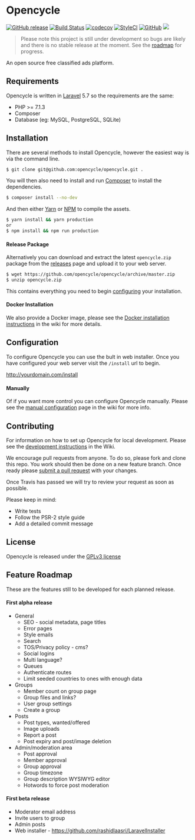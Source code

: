 # Opencycle

[![GitHub release](https://img.shields.io/github/release/opencycle/opencycle.svg)](https://github.com/opencycle/opencycle/releases)
 [![Build Status](https://travis-ci.com/opencycle/opencycle.svg?branch=master)](https://travis-ci.com/opencycle/opencycle) [![codecov](https://codecov.io/gh/opencycle/opencycle/branch/master/graph/badge.svg)](https://codecov.io/gh/opencycle/opencycle) [![StyleCI](https://github.styleci.io/repos/146082121/shield?branch=master)](https://github.styleci.io/repos/146082121)
[![GitHub](https://img.shields.io/github/license/opencycle/opencycle.svg)](https://github.com/opencycle/opencycle/blob/master/LICENSE)
[![](https://images.microbadger.com/badges/image/opencycle/opencycle.svg)](https://hub.docker.com/r/opencycle/opencycle/)

> Please note this project is still under development so bugs are likely and there is no stable release at the moment. See the [roadmap](#feature-roadmap) for progress.

An open source free classified ads platform.

## Requirements

Opencycle is written in [Laravel](https://laravel.com/docs/5.7/installation#server-requirements) 5.7 so the requirements are the same:

* PHP >= 7.1.3
* Composer
* Database (eg: MySQL, PostgreSQL, SQLite)

## Installation

There are several methods to install Opencycle, however the easiest way is via the command line.

```bash
$ git clone git@github.com:opencycle/opencycle.git .
```

You will then also need to install and run [Composer](https://getcomposer.org/) to install the dependencies.

```bash
$ composer install --no-dev
```

And then either [Yarn](https://yarnpkg.com/lang/en/) or [NPM](https://www.npmjs.com/get-npm) to compile the assets.

```bash
$ yarn install && yarn production
or
$ npm install && npm run production
```

#### Release Package

Alternatively you can download and extract the latest `opencycle.zip` package
from the [releases](https://github.com/opencycle/opencycle/releases) page and upload it to your web server.

```bash
$ wget https://github.com/opencycle/opencycle/archive/master.zip
$ unzip opencycle.zip
```

This contains everything you need to begin [configuring](#configuration) your installation.

#### Docker Installation

We also provide a Docker image,
please see the [Docker installation instructions](https://github.com/opencycle/opencycle/wiki/Docker) in the wiki for more details.

## Configuration

To configure Opencycle you can use the bult in web installer. Once you have configured your web server visit the `/install` url to begin.

http://yourdomain.com/install

#### Manually

Of if you want more control you can configure Opencycle manually.
Please see the [manual configuration](https://github.com/opencycle/opencycle/wiki/Configuration) page in the wiki for more info.

## Contributing

For information on how to set up Opencycle for local development.
Please see the [development instructions](https://github.com/opencycle/opencycle/wiki/Development) in the Wiki.

We encourage pull requests from anyone. To do so, please fork and clone this repo.
You work should then be done on a new feature branch. Once ready please
[submit a pull request](https://github.com/opencycle/opencycle/compare/)
with your changes.

Once Travis has passed we will try to review your request as soon as possible.

Please keep in mind:

* Write tests
* Follow the PSR-2 style guide
* Add a detailed commit message

## License

Opencycle is released under the [GPLv3 license](LICENSE)

## Feature Roadmap

These are the features still to be developed for each planned release.

#### First alpha release

* General
  * SEO - social metadata, page titles
  * Error pages
  * Style emails
  * Search
  * TOS/Privacy policy - cms?
  * Social logins
  * Multi language?
  * Queues
  * Authenticate routes
  * Limit seeded countries to ones with enough data
* Groups
  * Member count on group page
  * Group files and links?
  * User group settings
  * Create a group
* Posts
  * Post types, wanted/offered
  * Image uploads
  * Report a post
  * Post expiry and post/image deletion
* Admin/moderation area
  * Post approval
  * Member approval
  * Group approval
  * Group timezone
  * Group description WYSIWYG editor
  * Hotwords to force post moderation

#### First beta release

* Moderator email address
* Invite users to group
* Admin posts
* Web installer - https://github.com/rashidlaasri/LaravelInstaller
